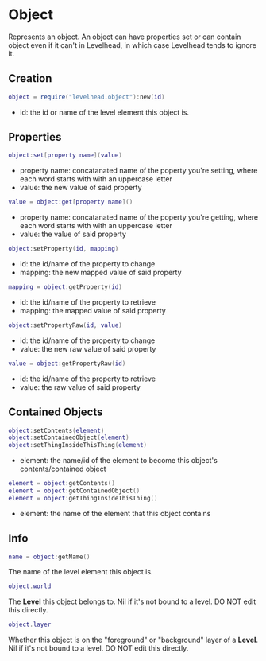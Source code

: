 # Object

Represents an object.
An object can have properties set or can contain object even if it can't in Levelhead,
in which case Levelhead tends to ignore it.


## Creation

```Lua
object = require("levelhead.object"):new(id)
```
- id: the id or name of the level element this object is.


## Properties

```Lua
object:set[property name](value)
```
- property name: concatanated name of the poperty you're setting, where each word starts with with an uppercase letter
- value: the new value of said property

```Lua
value = object:get[property name]()
```
- property name: concatanated name of the poperty you're getting, where each word starts with with an uppercase letter
- value: the value of said property

```Lua
object:setProperty(id, mapping)
```
- id: the id/name of the property to change
- mapping: the new mapped value of said property

```Lua
mapping = object:getProperty(id)
```
- id: the id/name of the property to retrieve
- mapping: the mapped value of said property

```Lua
object:setPropertyRaw(id, value)
```
- id: the id/name of the property to change
- value: the new raw value of said property

```Lua
value = object:getPropertyRaw(id)
```
- id: the id/name of the property to retrieve
- value: the raw value of said property


## Contained Objects

```Lua
object:setContents(element)
object:setContainedObject(element)
object:setThingInsideThisThing(element)
```
- element: the name/id of the element to become this object's contents/contained object

```Lua
element = object:getContents()
element = object:getContainedObject()
element = object:getThingInsideThisThing()
```
- element: the name of the element that this object contains

## Info

```Lua
name = object:getName()
```
The name of the level element this object is.

```Lua
object.world
```
The __Level__ this object belongs to. Nil if it's not bound to a level. DO NOT edit this directly.

```Lua
object.layer
```
Whether this object is on the "foreground" or "background" layer of a __Level__. Nil if it's not bound to a level. DO NOT edit this directly.
